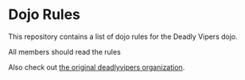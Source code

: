 Dojo Rules
==========

This repository contains a list of dojo rules for the Deadly Vipers dojo.

All members should read the rules

Also check out <a href="https://github.com/deadlyvipers">the original deadlyvipers organization</a>.

